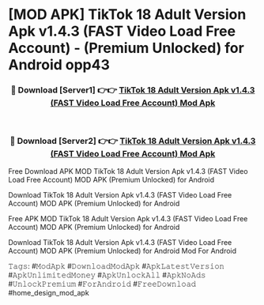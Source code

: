 # [MOD APK] TikTok 18 Adult Version Apk v1.4.3 (FAST Video Load Free Account)  - (Premium Unlocked) for Android opp43



<div align="center">
<h3>🔴 Download [Server1] 👉👉 <a href="https://momento.my/?title=TikTok_18_Adult_Version_Apk_v1.4.3_(FAST_Video_Load_Free_Account)_">TikTok 18 Adult Version Apk v1.4.3 (FAST Video Load Free Account)  Mod Apk</a></h3><br>

<h3>🔴 Download [Server2] 👉👉 <a href="https://momento.my/?title=TikTok_18_Adult_Version_Apk_v1.4.3_(FAST_Video_Load_Free_Account)_">TikTok 18 Adult Version Apk v1.4.3 (FAST Video Load Free Account)  Mod Apk</a></h3>
</div>



Free Download APK MOD TikTok 18 Adult Version Apk v1.4.3 (FAST Video Load Free Account)  MOD APK (Premium Unlocked) for Android

Download TikTok 18 Adult Version Apk v1.4.3 (FAST Video Load Free Account)  MOD APK (Premium Unlocked) for Android

Free APK MOD TikTok 18 Adult Version Apk v1.4.3 (FAST Video Load Free Account)  MOD APK (Premium Unlocked) for Android

Download TikTok 18 Adult Version Apk v1.4.3 (FAST Video Load Free Account)  MOD APK (Premium Unlocked) for Android Mod For Android

𝚃𝚊𝚐𝚜: #𝙼𝚘𝚍𝙰𝚙𝚔 #𝙳𝚘𝚠𝚗𝚕𝚘𝚊𝚍𝙼𝚘𝚍𝙰𝚙𝚔 #𝙰𝚙𝚔𝙻𝚊𝚝𝚎𝚜𝚝𝚅𝚎𝚛𝚜𝚒𝚘𝚗 #𝙰𝚙𝚔𝚄𝚗𝚕𝚒𝚖𝚒𝚝𝚎𝚍𝙼𝚘𝚗𝚎𝚢 #𝙰𝚙𝚔𝚄𝚗𝚕𝚘𝚌𝚔𝙰𝚕𝚕 #𝙰𝚙𝚔𝙽𝚘𝙰𝚍𝚜 #𝚄𝚗𝚕𝚘𝚌𝚔𝙿𝚛𝚎𝚖𝚒𝚞𝚖 #𝙵𝚘𝚛𝙰𝚗𝚍𝚛𝚘𝚒𝚍 #𝙵𝚛𝚎𝚎𝙳𝚘𝚠𝚗𝚕𝚘𝚊𝚍 #home_design_mod_apk
